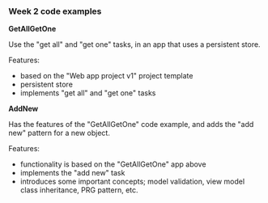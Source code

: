 ### Week 2 code examples

**GetAllGetOne**

Use the "get all" and "get one" tasks, in an app that uses a persistent store.  

Features:
- based on the "Web app project v1" project template
- persistent store
- implements "get all" and "get one" tasks

**AddNew**

Has the features of the "GetAllGetOne" code example, and adds the "add new" pattern for a new object.  

Features:
- functionality is based on the "GetAllGetOne" app above
- implements the "add new" task
- introduces some important concepts; model validation, view model class inheritance, PRG pattern, etc.
